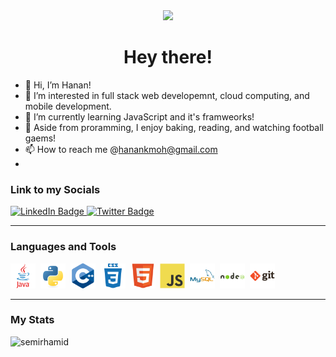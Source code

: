 <div id="header" align="center">
  <img src="https://media.giphy.com/media/8BDQnNDcocWSnHZLPB/giphy.gif" width="100"/>
  <h1>Hey there! </h1>
</div>

- 👋 Hi, I’m Hanan!
- 👀 I’m interested in full stack web developemnt, cloud computing, and mobile development.
- 🌱 I’m currently learning JavaScript and it's framweorks!
- 💞️ Aside from proramming, I enjoy baking, reading, and watching football gaems!
- 📫 How to reach me @hanankmoh@gmail.com
-

<h3>Link to my Socials</h3>
<div id="badges">
  <a href="http://www.linkedin.com/in/hanankmoh" target="_blank"> 
    <img src="https://img.shields.io/badge/LinkedIn-blue?style=for-the-badge&logo=linkedin&logoColor=white" alt="LinkedIn Badge"/>
  </a>

  <a href="your-twitter-URL">
    <img src="https://img.shields.io/badge/Twitter-blue?style=for-the-badge&logo=twitter&logoColor=white" alt="Twitter Badge"/>
  </a>
</div>


<hr>
<h3>Languages and Tools</h3>
<div>
  <img src="https://github.com/devicons/devicon/blob/master/icons/java/java-original-wordmark.svg" title="Java" alt="Java" width="40" height="40"/>&nbsp;
  <img src="https://github.com/devicons/devicon/blob/master/icons/python/python-original.svg" title="Python" alt="Python" width="40" height="40"/>&nbsp;
  <img src="https://github.com/devicons/devicon/blob/master/icons/cplusplus/cplusplus-original.svg" title="Cplusplus" alt="Cpp" width="40" height="40"/>&nbsp;
  <img src="https://github.com/devicons/devicon/blob/master/icons/css3/css3-plain-wordmark.svg"  title="CSS3" alt="CSS" width="40" height="40"/>&nbsp;
  <img src="https://github.com/devicons/devicon/blob/master/icons/html5/html5-original.svg" title="HTML5" alt="HTML" width="40" height="40"/>&nbsp;
  <img src="https://github.com/devicons/devicon/blob/master/icons/javascript/javascript-original.svg" title="JavaScript" alt="JavaScript" width="40" height="40"/>&nbsp;
  <img src="https://github.com/devicons/devicon/blob/master/icons/mysql/mysql-original-wordmark.svg" title="MySQL"  alt="MySQL" width="40" height="40"/>&nbsp;
  <img src="https://github.com/devicons/devicon/blob/master/icons/nodejs/nodejs-original-wordmark.svg" title="NodeJS" alt="NodeJS" width="40" height="40"/>&nbsp;
  <img src="https://github.com/devicons/devicon/blob/master/icons/git/git-original-wordmark.svg" title="Git" **alt="Git" width="40" height="40"/>
</div>
<hr>


<div>
  <h3>My Stats</h3>
<p><img src="https://github-readme-stats.vercel.app/api/top-langs?username=hannankm&show_icons=true&locale=en&layout=compact" alt="semirhamid" /></p>
</div>

<!---
hannankm/hannankm is a ✨ special ✨ repository because its `README.md` (this file) appears on your GitHub profile.
You can click the Preview link to take a look at your changes.
--->
